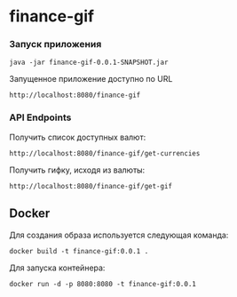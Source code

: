 # finance-gif

### Запуск приложения

```
java -jar finance-gif-0.0.1-SNAPSHOT.jar
```
Запущенное приложение доступно по URL
```
http://localhost:8080/finance-gif
```
### API Endpoints

Получить список доступных валют: 

```
http://localhost:8080/finance-gif/get-currencies
```

Получить гифку, исходя из валюты: 

```
http://localhost:8080/finance-gif/get-gif
```
## Docker
Для создания образа используется следующая команда:

```
docker build -t finance-gif:0.0.1 .
```
Для запуска контейнера:

```
docker run -d -p 8080:8080 -t finance-gif:0.0.1
```
